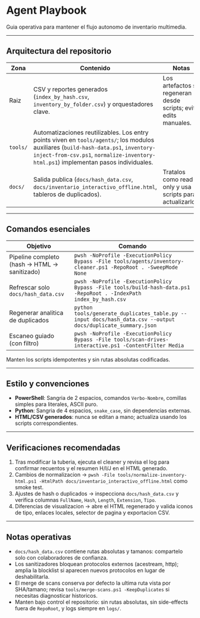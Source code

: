 # Agent Playbook

Guia operativa para mantener el flujo autonomo de inventario multimedia.

---

## Arquitectura del repositorio

| Zona   | Contenido                                                                                         | Notas                                                                                       |
| ------ | ------------------------------------------------------------------------------------------------- | ------------------------------------------------------------------------------------------- |
| Raiz   | CSV y reportes generados (`index_by_hash.csv`, `inventory_by_folder.csv`) y orquestadores clave.  | Los artefactos se regeneran desde scripts; evita edits manuales.                            |
| `tools/` | Automatizaciones reutilizables. Los entry points viven en `tools/agents/`; los modulos auxiliares (`build-hash-data.ps1`, `inventory-inject-from-csv.ps1`, `normalize-inventory-html.ps1`) implementan pasos individuales. |                                                                                             |
| `docs/`  | Salida publica (`docs/hash_data.csv`, `docs/inventario_interactivo_offline.html`, tableros de duplicados). | Tratalos como read-only y usa scripts para actualizarlos.                                   |

---

## Comandos esenciales

| Objetivo                                | Comando                                                                                           |
| --------------------------------------- | ------------------------------------------------------------------------------------------------- |
| Pipeline completo (hash -> HTML -> sanitizado) | `pwsh -NoProfile -ExecutionPolicy Bypass -File tools/agents/inventory-cleaner.ps1 -RepoRoot . -SweepMode None` |
| Refrescar solo `docs/hash_data.csv`     | `pwsh -NoProfile -ExecutionPolicy Bypass -File tools/build-hash-data.ps1 -RepoRoot . -IndexPath index_by_hash.csv` |
| Regenerar analitica de duplicados       | `python tools/generate_duplicates_table.py --input docs/hash_data.csv --output docs/duplicate_summary.json` |
| Escaneo guiado (con filtro)             | `pwsh -NoProfile -ExecutionPolicy Bypass -File tools/scan-drives-interactive.ps1 -ContentFilter Media` |

Manten los scripts idempotentes y sin rutas absolutas codificadas.

---

## Estilo y convenciones

- **PowerShell**: Sangria de 2 espacios, comandos `Verbo-Nombre`, comillas simples para literales, ASCII puro.
- **Python**: Sangria de 4 espacios, `snake_case`, sin dependencias externas.
- **HTML/CSV generados**: nunca se editan a mano; actualiza usando los scripts correspondientes.

---

## Verificaciones recomendadas

1. Tras modificar la tuberia, ejecuta el cleaner y revisa el log para confirmar recuentos y el resumen H/I/J en el HTML generado.
2. Cambios de normalizacion -> `pwsh -File tools/normalize-inventory-html.ps1 -HtmlPath docs/inventario_interactivo_offline.html` como smoke test.
3. Ajustes de hash o duplicados -> inspecciona `docs/hash_data.csv` y verifica columnas `FullName`, `Hash`, `Length`, `Extension`, `Tipo`.
4. Diferencias de visualizacion -> abre el HTML regenerado y valida iconos de tipo, enlaces locales, selector de pagina y exportacion CSV.

---

## Notas operativas

- `docs/hash_data.csv` contiene rutas absolutas y tamanos: compartelo solo con colaboradores de confianza.
- Los sanitizadores bloquean protocolos externos (acestream, http); amplia la blocklist si aparecen nuevos protocolos en lugar de deshabilitarla.
- El merge de scans conserva por defecto la ultima ruta vista por SHA/tamano; revisa `tools/merge-scans.ps1 -KeepDuplicates` si necesitas diagnosticar historicos.
- Manten bajo control el repositorio: sin rutas absolutas, sin side-effects fuera de `RepoRoot`, y logs siempre en `logs/`.

